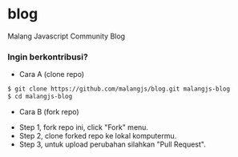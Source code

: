 # blog
Malang Javascript Community Blog

### Ingin berkontribusi?
* Cara A (clone repo)
```bash
$ git clone https://github.com/malangjs/blog.git malangjs-blog
$ cd malangjs-blog
```

* Cara B (fork repo)
- Step 1, fork repo ini, click "Fork" menu.
- Step 2, clone forked repo ke lokal komputermu.
- Step 3, untuk upload perubahan silahkan "Pull Request".


